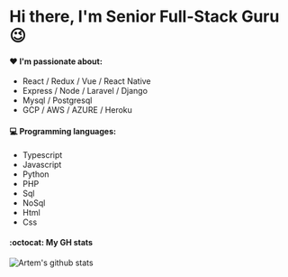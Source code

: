 # Hi there, I'm Senior Full-Stack Guru  :wink:
 
#### :heart: I'm passionate about:

- React / Redux / Vue / React Native 
- Express / Node / Laravel / Django
- Mysql / Postgresql
- GCP / AWS / AZURE / Heroku

#### :computer: Programming languages:

- Typescript
- Javascript
- Python
- PHP
- Sql
- NoSql
- Html
- Css

#### :octocat: My GH stats

![Artem's github stats](https://github-readme-stats.vercel.app/api?username=charming193&count_private=true&show_icons=true) 
